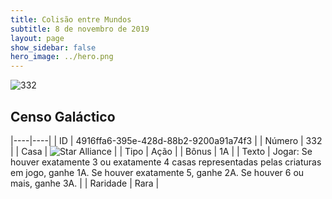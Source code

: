```yaml
---
title: Colisão entre Mundos
subtitle: 8 de novembro de 2019
layout: page
show_sidebar: false
hero_image: ../hero.png
---
```


![332](https://cdn.keyforgegame.com/media/card_front/pt/452_332_QMMPRQ7HRC65_pt.png)

## Censo Galáctico

|----|----|
| ID | 4916ffa6-395e-428d-88b2-9200a91a74f3 |
| Número | 332 |
| Casa | ![Star Alliance](https://archonarcana.com/images/thumb/7/7d/Star_Alliance.png/22px-Star_Alliance.png "Aliança Estelar") |
| Tipo | Ação |
| Bônus | 1A |
| Texto | Jogar: Se houver exatamente 3 ou exatamente 4 casas representadas pelas criaturas em jogo, ganhe 1A. Se houver exatamente 5, ganhe 2A. Se houver 6 ou mais, ganhe 3A. |
| Raridade | Rara |
